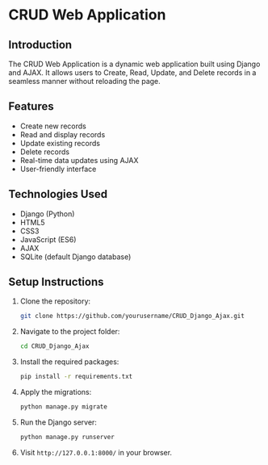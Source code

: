 # CRUD Web Application

## Introduction
The CRUD Web Application is a dynamic web application built using Django and AJAX. It allows users to Create, Read, Update, and Delete records in a seamless manner without reloading the page.

## Features
- Create new records
- Read and display records
- Update existing records
- Delete records
- Real-time data updates using AJAX
- User-friendly interface

## Technologies Used
- Django (Python)
- HTML5
- CSS3
- JavaScript (ES6)
- AJAX
- SQLite (default Django database)

## Setup Instructions
1. Clone the repository:
   ```sh
   git clone https://github.com/yourusername/CRUD_Django_Ajax.git
   ```
2. Navigate to the project folder:
   ```sh
   cd CRUD_Django_Ajax
   ```
3. Install the required packages:
   ```sh
   pip install -r requirements.txt
   ```
4. Apply the migrations:
   ```sh
   python manage.py migrate
   ```
5. Run the Django server:
   ```sh
   python manage.py runserver
   ```
6. Visit `http://127.0.0.1:8000/` in your browser.


